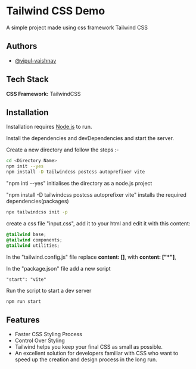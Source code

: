 # Tailwind CSS Demo

A simple project made using css framework Tailwind CSS

## Authors

- [@vipul-vaishnav](https://www.github.com/vipul-vaishnav)

## Tech Stack

**CSS Framework:** TailwindCSS

## Installation

Installation requires [Node.js](https://nodejs.org/) to run.

Install the dependencies and devDependencies and start the server.

Create a new directory and follow the steps :-

```sh
cd <Directory Name>
npm init --yes
npm install -D tailwindcss postcss autoprefixer vite
```

"npm inti --yes" initialises the directory as a node.js project

"npm install -D tailwindcss postcss autoprefixer vite" installs the required dependencies(packages)

```sh
npx tailwindcss init -p
```

create a css file "input.css", add it to your html and edit it with this content:

```css
@tailwind base;
@tailwind components;
@tailwind utilities;
```

In the "tailwind.config.js" file replace **content: []**, with **content: ["*"]**,

In the "package.json" file add a new script

```npm-script
"start": "vite"
```

Run the script to start a dev server

```sh
npm run start
```

## Features

- Faster CSS Styling Process
- Control Over Styling
- Tailwind helps you keep your final CSS as small as possible.
- An excellent solution for developers familiar with CSS who want to speed up the creation and design process in the long run.
